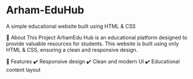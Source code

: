 # Arham-EduHub
A simple educational website built using HTML & CSS

📌 About This Project
ArhamEdu Hub is an educational platform designed to provide valuable resources for students. This website is built using only HTML & CSS, ensuring a clean and responsive design.

🔹 Features
✔️ Responsive design
✔️ Clean and modern UI
✔️ Educational content layout
